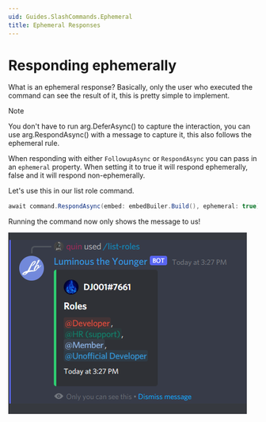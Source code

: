 ```yaml
---
uid: Guides.SlashCommands.Ephemeral
title: Ephemeral Responses
---
```


# Responding ephemerally

What is an ephemeral response? Basically, only the user who executed the command can see the result of it, this is pretty simple to implement.

> [!NOTE]
> You don't have to run arg.DeferAsync() to capture the interaction, you can use arg.RespondAsync() with a message to capture it, this also follows the ephemeral rule.

When responding with either `FollowupAsync` or `RespondAsync` you can pass in an `ephemeral` property. When setting it to true it will respond ephemerally, false and it will respond non-ephemerally.

Let's use this in our list role command.

```cs
await command.RespondAsync(embed: embedBuiler.Build(), ephemeral: true);
```

Running the command now only shows the message to us!

![ephemeral command](images/ephemeral1.png)